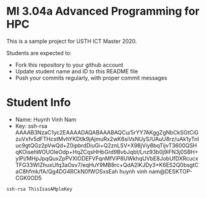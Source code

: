 MI 3.04a Advanced Programming for HPC
=============================================

This is a sample project for USTH ICT Master 2020.

Students are expected to:

* Fork this repository to your github account
* Update student name and ID to this README file
* Push your commits regularly, with proper commit messages

Student Info
=======================

* Name: Huynh Vinh Nam
* Key:
ssh-rsa AAAAB3NzaC1yc2EAAAADAQABAAABAQCu/5rYY7AKggZgNbCkSGtCiGzuVxfv5dFTHcstMvhYKDtlk9jAjmuRx2wK6siVsNUyS/UAuU8rz/uAk1yTnIuc9gtQGz2pVwQd+Z0ipbrdDiuGi+Q2znLSV+X98jViy8bqTijvT3600QSHqKOisehWOUOleOdp+HqZCqsHHbGrd9BvbJqbt/Lnz93b0j9iFN3j0SBH+yIPi/MHpJpqQuxZpPVXIODEFVFqnMfViP8UWkhqUVbE8JobUfDXRcucxTFG33WIZhuxUfq3aOsv7/eqHuY9MB8rc+QdA2lKJDy3+K6ES2Q0bsgtCaC8hfmk/fA/Qg4DG4RCkN0fWOSxsEah huynh vinh nam@DESKTOP-CGK0OD5

```
ssh-rsa ThisIsasAMpleKey
```

